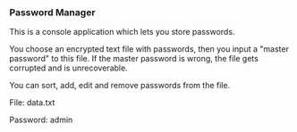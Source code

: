 ### Password Manager

This is a console application which lets you store passwords.

You choose an encrypted text file with passwords, then you input a "master password" to this file. If the master password is wrong, the file gets corrupted and is unrecoverable.

You can sort, add, edit and remove passwords from the file.

File: data.txt

Password: admin

